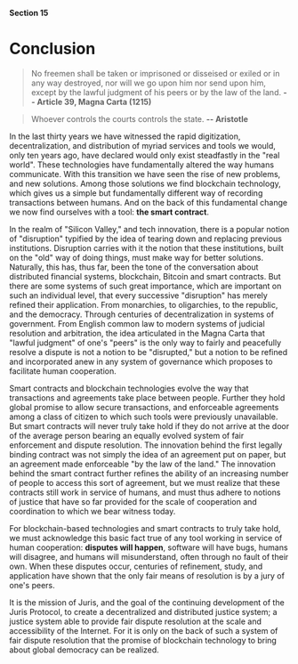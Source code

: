 **Section 15**
# Conclusion

> No freemen shall be taken or imprisoned or disseised or exiled or in any way destroyed, nor will we go upon him nor send upon him, except by the lawful judgment of his peers or by the law of the land. 
> **-- Article 39, Magna Carta \(1215\)**

> Whoever controls the courts controls the state. 
> **-- Aristotle**

In the last thirty years we have witnessed the rapid digitization, decentralization, and distribution of myriad services and tools we would, only ten years ago, have declared would only exist steadfastly in the "real world". These technologies have fundamentally altered the way humans communicate. With this transition we have seen the rise of new problems, and new solutions. Among those solutions we find blockchain technology, which gives us a simple but fundamentally different way of recording transactions between humans. And on the back of this fundamental change we now find ourselves with a tool: **the smart contract**.

In the realm of "Silicon Valley," and tech innovation, there is a popular notion of "disruption" typified by the idea of tearing down and replacing previous institutions. Disruption carries with it the notion that these institutions, built on the "old" way of doing things, must make way for better solutions. Naturally, this has, thus far, been the tone of the conversation about distributed financial systems, blockchain, Bitcoin and smart contracts. But there are some systems of such great importance, which are important on such an individual level, that every successive "disruption" has merely refined their application. From monarchies, to oligarchies, to the republic, and the democracy. Through centuries of decentralization in systems of government. From English common law to modern systems of judicial resolution and arbitration, the idea articulated in the Magna Carta that "lawful judgment" of one's "peers" is the only way to fairly and peacefully resolve a dispute is not a notion to be "disrupted," but a notion to be refined and incorporated anew in any system of governance which proposes to facilitate human cooperation.

Smart contracts and blockchain technologies evolve the way that transactions and agreements take place between people. Further they hold global promise to allow secure transactions, and enforceable agreements among a class of citizen to which such tools were previously unavailable. But smart contracts will never truly take hold if they do not arrive at the door of the average person bearing an equally evolved system of fair enforcement and dispute resolution. The innovation behind the first legally binding contract was not simply the idea of an agreement put on paper, but an agreement made enforceable "by the law of the land." The innovation behind the smart contract further refines the ability of an increasing number of people to access this sort of agreement, but we must realize that these contracts still work in service of humans, and must thus adhere to notions of justice that have so far provided for the scale of cooperation and coordination to which we bear witness today.

For blockchain-based technologies and smart contracts to truly take hold, we must acknowledge this basic fact true of any tool working in service of human cooperation: **disputes will happen**, software will have bugs, humans will disagree, and humans will misunderstand, often through no fault of their own. When these disputes occur, centuries of refinement, study, and application have shown that the only fair means of resolution is by a jury of one's peers.

It is the mission of Juris, and the goal of the continuing development of the Juris Protocol, to create a decentralized and distributed justice system; a justice system able to provide fair dispute resolution at the scale and accessibility of the Internet. For it is only on the back of such a system of fair dispute resolution that the promise of blockchain technology to bring about global democracy can be realized.
